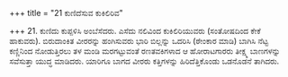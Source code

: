 +++
title = "21 ಕುಣಿದೆಸುವ ಕುಕಿಲಿರಿವ"

+++
21. ಕುಣಿದು ಕುಪ್ಪಳಿಸಿ ಅಂಬೆಸೆದರು. ಎಸೆದು ನಲಿವಿಂದ ಕುಕಿಲಿರಿಯುವರು (ಸಂತೋಷದಿಂದ ಕೇಕೆ ಹಾಕುವರು). ಬಿರುದಾಂಕಿತ ವೀರರನ್ನು ಹಂಗಿಸುವರು ಭಾರಿ ಬಿಲ್ಲನ್ನು ಒದರಿಸಿ (ಠೇಂಕಾರ ಮಾಡಿ) ಬಾಗಿಸಿ ನೆಟ್ಟ ಕಣ್ಣಿನಿಂದ ನೋಡುತ್ತಿರಲು ತಳ ಮಂಡಿ ಮರಗಟ್ಟುವಂತೆ ರಣತವಕಿಗಳಾದ ಆ ಹೋರಾಟಗಾರರು ತೀಕ್ಷ್ಮ ಬಾಣಗಳನ್ನು ಸವೆಸುತ್ತಾ ಯುದ್ಧ ಮಾಡಿದರು. ಯಾರಿಗೂ ಬಾಗದ ವೀರರು ಕತ್ತಿಗಳನ್ನು ಹಿರಿದೆತ್ತಿಕೊಂಡು ಒಡನೊಡನೆ ತಾಗಿದರು.